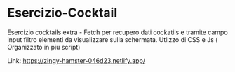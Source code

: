 # Esercizio-Cocktail
Esercizio cocktails extra - Fetch per recupero dati cockatils e tramite campo input filtro elementi da visualizzare sulla schermata. Utlizzo di CSS e Js ( Organizzato in piu script)

Link: https://zingy-hamster-046d23.netlify.app/

